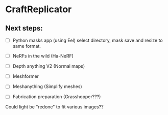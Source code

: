 # CraftReplicator

## Next steps:


- [ ] Python masks app (using Eel) select directory, mask save and resize to same format.
- [ ] NeRFs in the wild (Ha-NeRF)
- [ ] Depth anything V2 (Normal maps)
- [ ] Meshformer
- [ ] Meshanything (Simplify meshes)
- [ ] Fabrication preparation (Grasshopper???)



Could light be "redone" to fit various images??

